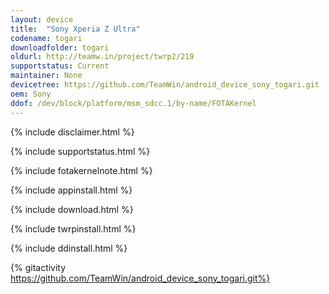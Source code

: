 ```yaml
---
layout: device
title:  "Sony Xperia Z Ultra"
codename: togari
downloadfolder: togari
oldurl: http://teamw.in/project/twrp2/219
supportstatus: Current
maintainer: None
devicetree: https://github.com/TeamWin/android_device_sony_togari.git
oem: Sony
ddof: /dev/block/platform/msm_sdcc.1/by-name/FOTAKernel
---
```


{% include disclaimer.html %}

{% include supportstatus.html %}

{% include fotakernelnote.html %}

{% include appinstall.html %}

{% include download.html %}

{% include twrpinstall.html %}

{% include ddinstall.html %}

{% gitactivity https://github.com/TeamWin/android_device_sony_togari.git%}
